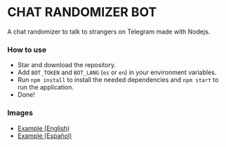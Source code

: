 # CHAT RANDOMIZER BOT
A chat randomizer to talk to strangers on Telegram made with Nodejs.

### How to use
* Star and download the repository.
* Add `BOT_TOKEN` and `BOT_LANG` (`es` or `en`) in your environment variables.
* Run `npm install` to install the needed dependencies and `npm start` to run the application.
* Done!

### Images
* [Example (English)](https://github.com/J33sus/chat-randomizer-bot/blob/master/images/image_2.png)
* [Example (Español)](https://github.com/J33sus/chat-randomizer-bot/blob/master/images/image_1.png)
